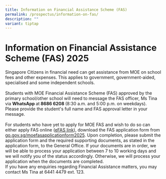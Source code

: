 ```yaml
---
title: Information on Financial Assistance Scheme (FAS)
permalink: /prospectus/information-on-fas/
description: ""
variant: tiptap
---
```

<h1>Information on Financial Assistance Scheme (FAS) 2025</h1>
<p>Singapore Citizens in financial need can get assistance from MOE on school
fees and other expenses. This applies to government, government-aided,
specialised and some independent schools.
<br>
<br>Students with MOE Financial Assistance Scheme (FAS) approved by the primary
school/other school will need to message the FAS officer, Ms Tina via <strong>WhatsApp </strong>at<strong> 8686 6208 </strong>(8:30
a.m. and 5:00 p.m. on weekdays). Please provide the student's full name
and FAS approval letter in your message.&nbsp;
<br>
<br>For students who have yet to apply for MOE FAS and wish to do so can either
apply FAS online (<a href="https://go.gov.sg/moe-efas" rel="noopener noreferrer nofollow" target="_blank">eFAS link</a>), download the FAS application
form from <a href="go.gov.sg/moefasapplicationform2025" rel="noopener nofollow" target="_blank">go.gov.sg/moefasapplicationform2025</a>.
Upon completion, please submit the application form and the required supporting
documents, as stated in the application form, to the General Office. If
your documents are in order, we will be able to process your application
between 7 to 10 working days and we will notify you of the status accordingly.
Otherwise, we will process your application when the documents are completed.
<br>If you have any enquiries regarding Financial Assistance matters, you
may contact Ms Tina at 6441 4479 ext. 123.</p>
